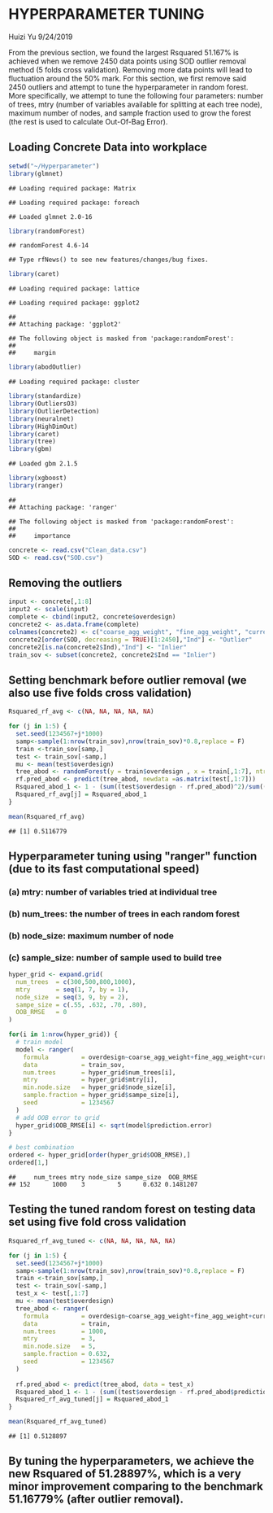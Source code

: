 HYPERPARAMETER TUNING
================
Huizi Yu
9/24/2019

From the previous section, we found the largest Rsquared 51.167% is achieved when we remove 2450 data points using SOD outlier removal method (5 folds cross validation). Removing more data points will lead to fluctuation around the 50% mark. For this section, we first remove said 2450 outliers and attempt to tune the hyperparameter in random forest. More specifically, we attempt to tune the following four parameters: number of trees, mtry (number of variables available for splitting at each tree node), maximum number of nodes, and sample fraction used to grow the forest (the rest is used to calculate Out-Of-Bag Error).

Loading Concrete Data into workplace
------------------------------------

``` r
setwd("~/Hyperparameter")
library(glmnet)
```

    ## Loading required package: Matrix

    ## Loading required package: foreach

    ## Loaded glmnet 2.0-16

``` r
library(randomForest)
```

    ## randomForest 4.6-14

    ## Type rfNews() to see new features/changes/bug fixes.

``` r
library(caret)
```

    ## Loading required package: lattice

    ## Loading required package: ggplot2

    ## 
    ## Attaching package: 'ggplot2'

    ## The following object is masked from 'package:randomForest':
    ## 
    ##     margin

``` r
library(abodOutlier)
```

    ## Loading required package: cluster

``` r
library(standardize)
library(OutliersO3)
library(OutlierDetection)
library(neuralnet)
library(HighDimOut)
library(caret)
library(tree)
library(gbm)
```

    ## Loaded gbm 2.1.5

``` r
library(xgboost)
library(ranger)
```

    ## 
    ## Attaching package: 'ranger'

    ## The following object is masked from 'package:randomForest':
    ## 
    ##     importance

``` r
concrete <- read.csv("Clean_data.csv")
SOD <- read.csv("SOD.csv")
```

Removing the outliers
---------------------

``` r
input <- concrete[,1:8]
input2 <- scale(input)
complete <- cbind(input2, concrete$overdesign)
concrete2 <- as.data.frame(complete) 
colnames(concrete2) <- c("coarse_agg_weight", "fine_agg_weight", "current_weight", "fly_ash_weight", "AEA_dose", "type_awra_dose", "weight_ratio", "target", "overdesign")
concrete2[order(SOD, decreasing = TRUE)[1:2450],"Ind"] <- "Outlier"
concrete2[is.na(concrete2$Ind),"Ind"] <- "Inlier"
train_sov <- subset(concrete2, concrete2$Ind == "Inlier")
```

Setting benchmark before outlier removal (we also use five folds cross validation)
----------------------------------------------------------------------------------

``` r
Rsquared_rf_avg <- c(NA, NA, NA, NA, NA)

for (j in 1:5) {
  set.seed(1234567+j*1000) 
  samp<-sample(1:nrow(train_sov),nrow(train_sov)*0.8,replace = F)
  train <-train_sov[samp,]
  test <- train_sov[-samp,]
  mu <- mean(test$overdesign)
  tree_abod <- randomForest(y = train$overdesign , x = train[,1:7], ntree = 500, importance = TRUE)
  rf.pred_abod <- predict(tree_abod, newdata =as.matrix(test[,1:7]))
  Rsquared_abod_1 <- 1 - (sum((test$overdesign - rf.pred_abod)^2)/sum((test$overdesign - mu)^2))
  Rsquared_rf_avg[j] = Rsquared_abod_1
}

mean(Rsquared_rf_avg)
```

    ## [1] 0.5116779

Hyperparameter tuning using "ranger" function (due to its fast computational speed)
-----------------------------------------------------------------------------------

### (a) mtry: number of variables tried at individual tree

### (b) num\_trees: the number of trees in each random forest

### (b) node\_size: maximum number of node

### (c) sample\_size: number of sample used to build tree

``` r
hyper_grid <- expand.grid(
  num_trees  = c(300,500,800,1000),
  mtry       = seq(1, 7, by = 1),
  node_size  = seq(3, 9, by = 2),
  sampe_size = c(.55, .632, .70, .80),
  OOB_RMSE   = 0
)

for(i in 1:nrow(hyper_grid)) {
  # train model
  model <- ranger(
    formula         = overdesign~coarse_agg_weight+fine_agg_weight+current_weight+fly_ash_weight+AEA_dose+type_awra_dose+weight_ratio, 
    data            = train_sov, 
    num.trees       = hyper_grid$num_trees[i],
    mtry            = hyper_grid$mtry[i],
    min.node.size   = hyper_grid$node_size[i],
    sample.fraction = hyper_grid$sampe_size[i],
    seed            = 1234567
  )
  # add OOB error to grid
  hyper_grid$OOB_RMSE[i] <- sqrt(model$prediction.error)
}

# best combination
ordered <- hyper_grid[order(hyper_grid$OOB_RMSE),]
ordered[1,]
```

    ##     num_trees mtry node_size sampe_size  OOB_RMSE
    ## 152      1000    3         5      0.632 0.1481207

Testing the tuned random forest on testing data set using five fold cross validation
------------------------------------------------------------------------------------

``` r
Rsquared_rf_avg_tuned <- c(NA, NA, NA, NA, NA)

for (j in 1:5) {
  set.seed(1234567+j*1000) 
  samp<-sample(1:nrow(train_sov),nrow(train_sov)*0.8,replace = F)
  train <-train_sov[samp,]
  test <- train_sov[-samp,]
  test_x <- test[,1:7]
  mu <- mean(test$overdesign)
  tree_abod <- ranger(
    formula         = overdesign~coarse_agg_weight+fine_agg_weight+current_weight+fly_ash_weight+AEA_dose+type_awra_dose+weight_ratio, 
    data            = train, 
    num.trees       = 1000,
    mtry            = 3,
    min.node.size   = 5,
    sample.fraction = 0.632,
    seed            = 1234567
  )
  
  rf.pred_abod <- predict(tree_abod, data = test_x)
  Rsquared_abod_1 <- 1 - (sum((test$overdesign - rf.pred_abod$predictions)^2)/sum((test$overdesign - mu)^2))
  Rsquared_rf_avg_tuned[j] = Rsquared_abod_1
}

mean(Rsquared_rf_avg_tuned)
```

    ## [1] 0.5128897

By tuning the hyperparameters, we achieve the new Rsquared of 51.28897%, which is a very minor improvement comparing to the benchmark 51.16779% (after outlier removal).
------------------------------------------------------------------------------------------------------------------------------------------------------------------------

